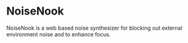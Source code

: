 # NoiseNook
NoiseNook is a web based noise synthesizer for blocking out external environment noise and to enhance focus. 
